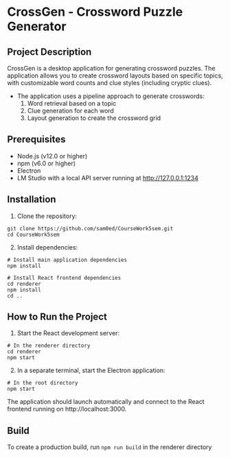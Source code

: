 # CrossGen - Crossword Puzzle Generator

## Project Description
CrossGen is a desktop application for generating crossword puzzles. The application allows you to create crossword layouts based on specific topics, with customizable word counts and clue styles (including cryptic clues).
- The application uses a pipeline approach to generate crosswords:
  1. Word retrieval based on a topic
  2. Clue generation for each word
  3. Layout generation to create the crossword grid

## Prerequisites
- Node.js (v12.0 or higher)
- npm (v6.0 or higher)
- Electron
- LM Studio with a local API server running at http://127.0.0.1:1234

## Installation

1. Clone the repository:
```
git clone https://github.com/sam0ed/CourseWork5sem.git
cd CourseWork5sem
```

2. Install dependencies:
```
# Install main application dependencies
npm install

# Install React frontend dependencies
cd renderer
npm install
cd ..
```

## How to Run the Project

1. Start the React development server:
```
# In the renderer directory
cd renderer
npm start
```

2. In a separate terminal, start the Electron application:
```
# In the root directory
npm start
```

The application should launch automatically and connect to the React frontend running on http://localhost:3000.

## Build
To create a production build, run `npm run build` in the renderer directory

